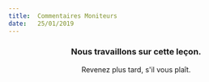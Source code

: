 ```yaml
---
title:  Commentaires Moniteurs
date:   25/01/2019
---
```


### <center>Nous travaillons sur cette leçon.</center>
<center>Revenez plus tard, s'il vous plaît.</center>